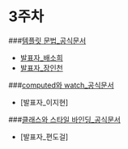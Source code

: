 3주차
======================
###[템플릿 문법_공식문서](https://kr.vuejs.org/v2/guide/syntax.html)
- [발표자_배소희](./탬플릿_문법_배소희.pdf)  
- [발표자_장인천](./템플릿_문법_장인천.pdf)

###[computed와 watch_공식문서](https://kr.vuejs.org/v2/guide/computed.html)
- [발표자_이지현]

###[클래스와 스타일 바인딩_공식문서](https://kr.vuejs.org/v2/guide/class-and-style.html)
- [발표자_편도걸]
